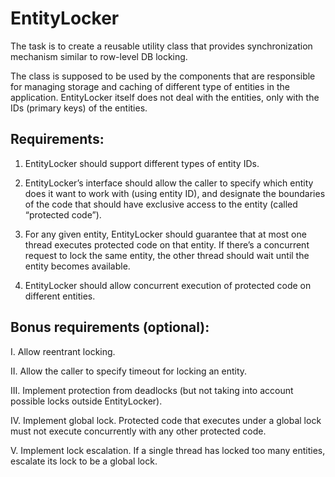# EntityLocker

The task is to create a reusable utility class that provides synchronization mechanism similar to row-level DB locking.

The class is supposed to be used by the components that are responsible for managing storage and caching of different type of entities in the application. EntityLocker itself does not deal with the entities, only with the IDs (primary keys) of the entities.

## Requirements:

1. EntityLocker should support different types of entity IDs.

2. EntityLocker’s interface should allow the caller to specify which entity does it want to work with (using entity ID), and designate the boundaries of the code that should have exclusive access to the entity (called “protected code”).

3. For any given entity, EntityLocker should guarantee that at most one thread executes protected code on that entity. If there’s a concurrent request to lock the same entity, the other thread should wait until the entity becomes available.

4. EntityLocker should allow concurrent execution of protected code on different entities.


## Bonus requirements (optional):

I. Allow reentrant locking.

II. Allow the caller to specify timeout for locking an entity.

III. Implement protection from deadlocks (but not taking into account possible locks outside EntityLocker).

IV. Implement global lock. Protected code that executes under a global lock must not execute concurrently with any other protected code.

V. Implement lock escalation. If a single thread has locked too many entities, escalate its lock to be a global lock.
